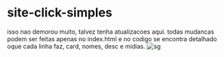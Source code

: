 # site-click-simples
isso nao demorou muito, talvez tenha atualizacoes aqui.
todas mudancas podem ser feitas apenas no index.html e no codigo se encontra detalhado oque cada linha faz, card, nomes, desc e midias.
![sg](https://cdn.discordapp.com/attachments/1180707033561976864/1320354529342128138/image.png?ex=67694b7a&is=6767f9fa&hm=5453037b5bdb4ed06a1e362af1398f7b90aec9190761f3829166bc23735d57c8&)
